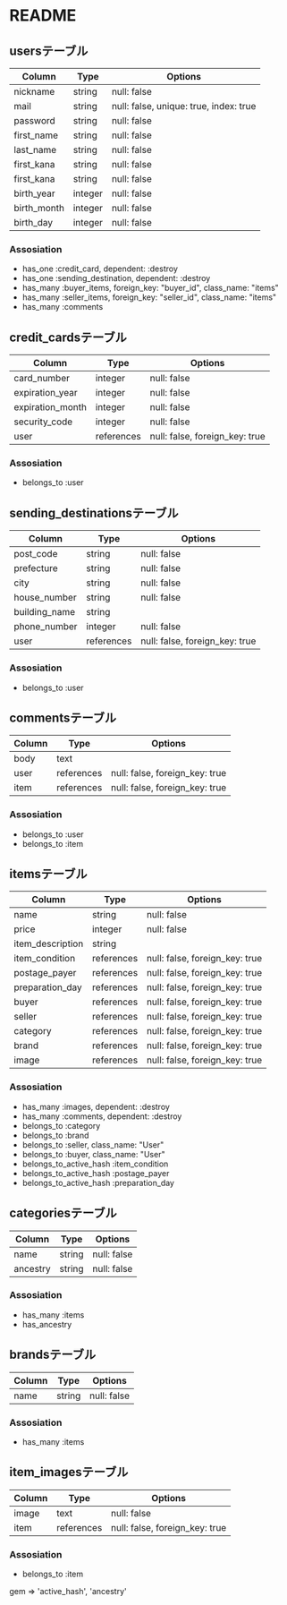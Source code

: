 # README

## usersテーブル
|Column|Type|Options|
|------|----|-------|
|nickname|string|null: false|
|mail|string|null: false, unique: true, index: true|
|password|string|null: false|
|first_name|string|null: false|
|last_name|string|null: false|
|first_kana|string|null: false|
|first_kana|string|null: false|
|birth_year|integer|null: false|
|birth_month|integer|null: false|
|birth_day|integer|null: false|

### Assosiation
- has_one :credit_card, dependent: :destroy
- has_one :sending_destination, dependent: :destroy
- has_many :buyer_items, foreign_key: "buyer_id", class_name: "items"
- has_many :seller_items, foreign_key: "seller_id", class_name: "items"
- has_many :comments

## credit_cardsテーブル
|Column|Type|Options|
|------|----|-------|
|card_number|integer|null: false|
|expiration_year|integer|null: false|
|expiration_month|integer|null: false|
|security_code|integer|null: false|
|user|references|null: false, foreign_key: true|

### Assosiation
- belongs_to :user

## sending_destinationsテーブル
|Column|Type|Options|
|------|----|-------|
|post_code|string|null: false|
|prefecture|string|null: false|
|city|string|null: false|
|house_number|string|null: false|
|building_name|string|
|phone_number|integer|null: false|
|user|references|null: false, foreign_key: true|

### Assosiation
- belongs_to :user

## commentsテーブル
|Column|Type|Options|
|------|----|-------|
|body|text|
|user|references|null: false, foreign_key: true|
|item|references|null: false, foreign_key: true|

### Assosiation
- belongs_to :user
- belongs_to :item

## itemsテーブル
|Column|Type|Options|
|------|----|-------|
|name|string|null: false|
|price|integer|null: false|
|item_description|string|
|item_condition|references|null: false, foreign_key: true|
|postage_payer|references|null: false, foreign_key: true|
|preparation_day|references|null: false, foreign_key: true|
|buyer|references|null: false, foreign_key: true|
|seller|references|null: false, foreign_key: true|
|category|references|null: false, foreign_key: true|
|brand|references|null: false, foreign_key: true|
|image|references|null: false, foreign_key: true|

### Assosiation
- has_many :images, dependent: :destroy
- has_many :comments, dependent: :destroy
- belongs_to :category
- belongs_to :brand
- belongs_to :seller, class_name: "User"
- belongs_to :buyer, class_name: "User"
- belongs_to_active_hash :item_condition
- belongs_to_active_hash :postage_payer
- belongs_to_active_hash :preparation_day

## categoriesテーブル
|Column|Type|Options|
|------|----|-------|
|name|string|null: false|
|ancestry|string|null: false|

### Assosiation
- has_many :items
- has_ancestry

## brandsテーブル
|Column|Type|Options|
|------|----|-------|
|name|string|null: false|

### Assosiation
- has_many :items

## item_imagesテーブル
|Column|Type|Options|
|------|----|-------|
|image|text|null: false|
|item|references|null: false, foreign_key: true|

### Assosiation
- belongs_to :item

gem => 'active_hash',  'ancestry'